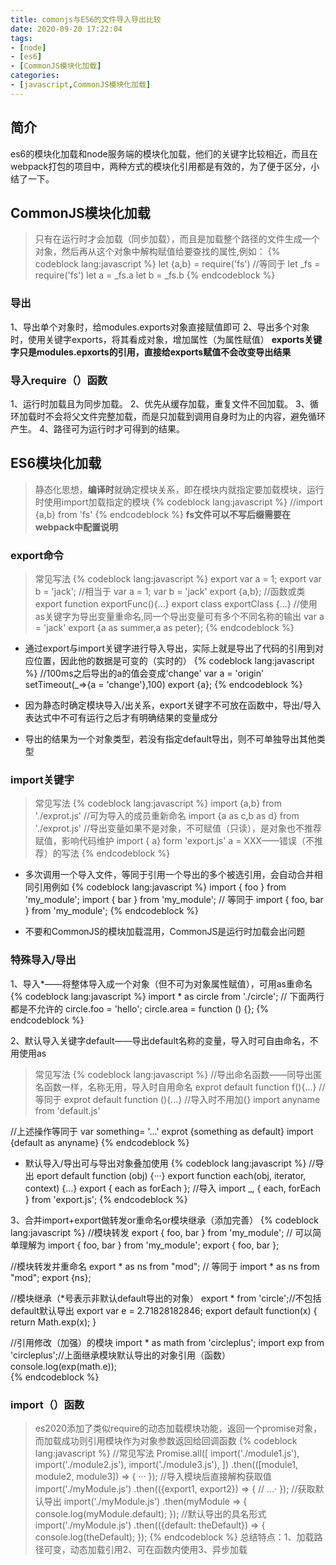 ```yaml
---
title: comonjs与ES6的文件导入导出比较
date: 2020-09-20 17:22:04
tags:
- [node]
- [es6]
- [CommonJS模块化加载]
categories:
- [javascript,CommonJS模块化加载]
---
```


## 简介
es6的模块化加载和node服务端的模块化加载，他们的关键字比较相近，而且在webpack打包的项目中，两种方式的模块化引用都是有效的，为了便于区分，小结了一下。
<!-- more -->

## CommonJS模块化加载
> 只有在运行时才会加载（同步加载），而且是加载整个路径的文件生成一个对象，然后再从这个对象中解构赋值给要查找的属性,例如：
{% codeblock lang:javascript %}
let {a,b} = require('fs')
//等同于
let _fs = require('fs')
let a =  _fs.a
let b =  _fs.b
{% endcodeblock %}
### 导出
1、导出单个对象时，给modules.exports对象直接赋值即可
2、导出多个对象时，使用关键字exports，将其看成对象，增加属性（为属性赋值）
**exports关键字只是modules.epxorts的引用，直接给exports赋值不会改变导出结果**
### 导入require（）函数
1、运行时加载且为同步加载。
2、优先从缓存加载，重复文件不回加载。
3、循环加载时不会将父文件完整加载，而是只加载到调用自身时为止的内容，避免循环产生。
4、路径可为运行时才可得到的结果。

## ES6模块化加载
> 静态化思想，**编译时**就确定模块关系，即在模块内就指定要加载模块，运行时使用import加载指定的模块 
{% codeblock lang:javascript %}
//import {a,b} from 'fs'
{% endcodeblock %}
**fs文件可以不写后缀需要在webpack中配置说明**

### export命令
> 常见写法
{% codeblock lang:javascript %}
export var a = 1;
export var b = 'jack';
//相当于
var a = 1;
var b = 'jack'
export {a,b};
//函数或类
export function exportFunc(){...}
export class exportClass {...}
//使用as关键字为导出变量重命名,同一个导出变量可有多个不同名称的输出
var a = 'jack'
export {a as summer,a as peter};
{% endcodeblock %}

+ 通过export与import关键字进行导入导出，实际上就是导出了代码的引用到对应位置，因此他的数据是可变的（实时的）
{% codeblock lang:javascript %}
//100ms之后导出的a的值会变成'change'
var a = 'origin'
setTimeout(_=>{a = 'change'},100)
export {a};
{% endcodeblock %}

+ 因为静态时确定模块导入/出关系，export关键字不可放在函数中，导出/导入表达式中不可有运行之后才有明确结果的变量成分

+ 导出的结果为一个对象类型，若没有指定default导出，则不可单独导出其他类型

### import关键字
> 常见写法
{% codeblock lang:javascript %}
import {a,b} from './exprot.js'
//可为导入的成员重新命名
import {a as c,b as d} from './exprot.js'
//导出变量如果不是对象，不可赋值（只读），是对象也不推荐赋值，影响代码维护
import { a} form 'export.js'
a = XXX——错误（不推荐）的写法
{% endcodeblock %}

+ 多次调用一个导入文件，等同于引用一个导出的多个被选引用，会自动合并相同引用例如
{% codeblock lang:javascript %}
import { foo } from 'my_module';
import { bar } from 'my_module';
// 等同于
import { foo, bar } from 'my_module';
{% endcodeblock %}

+ 不要和CommonJS的模块加载混用，CommonJS是运行时加载会出问题

### 特殊导入/导出
1、导入*——将整体导入成一个对象（但不可为对象属性赋值），可用as重命名
{% codeblock lang:javascript %}
import * as circle from './circle';
// 下面两行都是不允许的
circle.foo = 'hello';
circle.area = function () {};
{% endcodeblock %}

2、默认导入关键字default——导出default名称的变量，导入时可自由命名，不用使用as
> 常见写法
{% codeblock lang:javascript %}
//导出命名函数——同导出匿名函数一样，名称无用，导入时自用命名
exprot default function f(){...}
//等同于
exprot default function (){...}
//导入时不用加{}
import anyname from 'default.js'

//上述操作等同于
var something= '...'
exprot {something as default} 
import {default as anyname}
{% endcodeblock %}

+ 默认导入/导出可与导出对象叠加使用
{% codeblock lang:javascript %}
//导出
eport default function (obj) {···}
export function each(obj, iterator, context) {...}
export { each as forEach };
//导入
import _, { each, forEach } from 'export.js';
{% endcodeblock %}

3、合并import+export做转发or重命名or模块继承（添加完善）
{% codeblock lang:javascript %}
//模块转发
export { foo, bar } from 'my_module';
// 可以简单理解为
import { foo, bar } from 'my_module';
export { foo, bar };

//模块转发并重命名
export * as ns from "mod";
// 等同于
import * as ns from "mod";
export {ns};

//模块继承（*号表示非默认default导出的对象）
export * from 'circle';//不包括default默认导出
export var e = 2.71828182846;
export default function(x) {
  return Math.exp(x);
}

//引用修改（加强）的模块
import * as math from 'circleplus';
import exp from 'circleplus';//上面继承模块默认导出的对象引用（函数）
console.log(exp(math.e));   
{% endcodeblock %}

### import（）函数
> es2020添加了类似require的动态加载模块功能，返回一个promise对象，而加载成功则引用模块作为对象参数返回给回调函数
{% codeblock lang:javascript %}
//常见写法
Promise.all([
  import('./module1.js'),
  import('./module2.js'),
  import('./module3.js'),
])
.then(([module1, module2, module3]) => {
   ···
});
//导入模块后直接解构获取值
import('./myModule.js')
.then(({export1, export2}) => {
  // ...·
});
//获取默认导出
import('./myModule.js')
.then(myModule => {
  console.log(myModule.default);
});
//默认导出的具名形式
import('./myModule.js')
.then(({default: theDefault}) => {
  console.log(theDefault);
});
{% endcodeblock %}
> 总结特点：1、加载路径可变，动态加载引用2、可在函数内使用3、异步加载